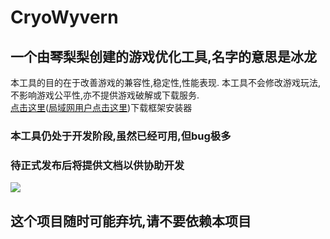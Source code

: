 # CryoWyvern  
## 一个由琴梨梨创建的游戏优化工具,名字的意思是冰龙 
本工具的目的在于改善游戏的兼容性,稳定性,性能表现. 本工具不会修改游戏玩法,不影响游戏公平性,亦不提供游戏破解或下载服务.  
[点击这里][]([局域网用户点击这里][])下载框架安装器  
### 本工具仍处于开发阶段,虽然已经可用,但bug极多  
### 待正式发布后将提供文档以供协助开发  
[![](https://data.jsdelivr.com/v1/package/gh/qinlili23333/CryoWyvern/badge)](https://www.jsdelivr.com/package/gh/qinlili23333/CryoWyvern)
## 这个项目随时可能弃坑,请不要依赖本项目  


[点击这里]: https://github.com/qinlili23333/CryoWyvern/releases/download/LiteInstaller/InstallCryoWyvern.exe
[局域网用户点击这里]: https://ghcdn.qinlili.bid/https://github.com/qinlili23333/CryoWyvern/releases/download/LiteInstaller/InstallCryoWyvern.exe
